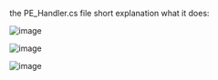 the PE_Handler.cs file short explanation what it does:

![image](https://github.com/UbaydullohML/VS-Projects/assets/75980506/d57c56ae-4892-4eb9-9166-286ba19ccc21)

![image](https://github.com/UbaydullohML/VS-Projects/assets/75980506/ad377faf-459a-4871-9773-222bd7b77305)

![image](https://github.com/UbaydullohML/VS-Projects/assets/75980506/94277f50-c9bc-4819-b76c-16025776f240)

